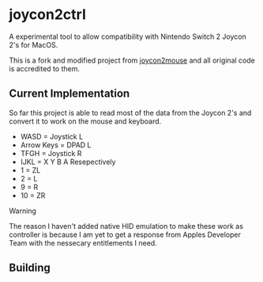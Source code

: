 # joycon2ctrl
A experimental tool to allow compatibility with Nintendo Switch 2 Joycon 2's for MacOS.

This is a fork and modified project from [joycon2mouse](https://github.com/moutella/joycon2mouse) and all original code is accredited to them.


## Current Implementation
So far this project is able to read most of the data from the Joycon 2's and convert it to work
on the mouse and keyboard.

- WASD = Joystick L
- Arrow Keys = DPAD L
- TFGH = Joystick R
- IJKL = X Y B A Resepectively
- 1 = ZL
- 2 = L
- 9 = R
- 10 = ZR

> [!WARNING]
> The reason I haven't added native HID emulation to make these work as controller is because I am yet to get a response from Apples Developer Team with the nessecary entitlements I need.

## Building










